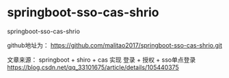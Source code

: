 # springboot-sso-cas-shrio
springboot-sso-cas-shrio

github地址为：
https://github.com/malitao2017/springboot-sso-cas-shrio.git

文章来源：
springboot + shiro + cas 实现 登录 + 授权 + sso单点登录 
https://blog.csdn.net/qq_33101675/article/details/105440375

